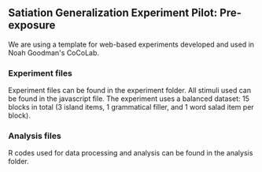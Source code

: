 
## Satiation Generalization Experiment Pilot: Pre-exposure

We are using a template for web-based experiments developed and used in Noah Goodman's CoCoLab.

### Experiment files
Experiment files can be found in the experiment folder. All stimuli used can be found in the javascript file. 
The experiment uses a balanced dataset: 15 blocks in total (3 island items, 1 grammatical filler, and 1 word salad item per block). 


### Analysis files
R codes used for data processing and analysis can be found in the analysis folder. 
